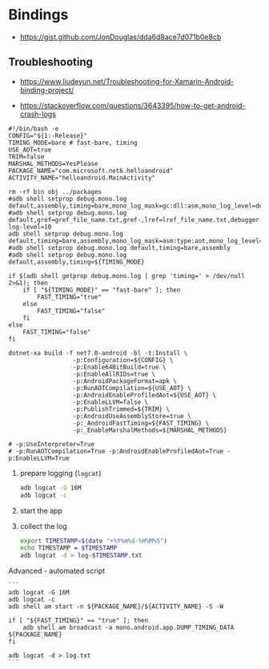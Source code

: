 # Bindings

*   https://gist.github.com/JonDouglas/dda6d8ace7d071b0e8cb

## Troubleshooting

*   https://www.liudeyun.net/Troubleshooting-for-Xamarin-Android-binding-project/

*   https://stackoverflow.com/questions/3643395/how-to-get-android-crash-logs


```
#!/bin/bash -e
CONFIG="${1:-Release}"
TIMING_MODE=bare # fast-bare, timing
USE_AOT=true
TRIM=false
MARSHAL_METHODS=YesPlease
PACKAGE_NAME="com.microsoft.net6.helloandroid"
ACTIVITY_NAME="helloandroid.MainActivity"

rm -rf bin obj ../packages
#adb shell setprop debug.mono.log default,assembly,timing=bare,mono_log_mask=gc:dll:asm,mono_log_level=debug
#adb shell setprop debug.mono.log default,gref=gref_file_name.txt,gref-,lref=lref_file_name.txt,debugger-log-level=10
adb shell setprop debug.mono.log default,timing=bare,assembly,mono_log_mask=asm:type:aot,mono_log_level=debug
#adb shell setprop debug.mono.log default,timing=bare,assembly
#adb shell setprop debug.mono.log default,assembly,timing=${TIMING_MODE}

if $(adb shell getprop debug.mono.log | grep 'timing=' > /dev/null 2>&1); then
    if [ "${TIMING_MODE}" == "fast-bare" ]; then
        FAST_TIMING="true"
    else
        FAST_TIMING="false"
    fi
else
    FAST_TIMING="false"
fi

dotnet-xa build -f net7.0-android -bl -t:Install \
                  -p:Configuration=${CONFIG} \
                  -p:Enable64BitBuild=true \
                  -p:EnableAllRIDs=true \
                  -p:AndroidPackageFormat=apk \
                  -p:RunAOTCompilation=${USE_AOT} \
                  -p:AndroidEnableProfiledAot=${USE_AOT} \
                  -p:EnableLLVM=false \
                  -p:PublishTrimmed=${TRIM} \
                  -p:AndroidUseAssemblyStore=true \
                  -p:_AndroidFastTiming=${FAST_TIMING} \
                  -p:_EnableMarshalMethods=${MARSHAL_METHODS}

# -p:UseInterpreter=True
# -p:RunAOTCompilation=True -p:AndroidEnableProfiledAot=True -p:EnableLLVM=True
```

1.  prepare logging (`logcat`)

    ```bash
    adb logcat -G 16M
    adb logcat -c
    ```

2.  start the app

3.  collect the log

    ```bash
    export TIMESTAMP=$(date "+%Y%m%d-%H%M%S")
    echo TIMESTAMP = $TIMESTAMP
    adb logcat -d > log-$TIMESTAMP.txt
    ```

Advanced - automated script

    ```
    adb logcat -G 16M
    adb logcat -c
    adb shell am start -n ${PACKAGE_NAME}/${ACTIVITY_NAME} -S -W

    if [ "${FAST_TIMING}" == "true" ]; then
        adb shell am broadcast -a mono.android.app.DUMP_TIMING_DATA ${PACKAGE_NAME}
    fi

    adb logcat -d > log.txt
    ```